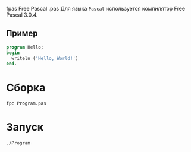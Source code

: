 fpas
Free Pascal
.pas
Для языка `Pascal` используется компилятор Free Pascal 3.0.4.


## Пример
```pascal
program Hello;
begin
  writeln ('Hello, World!')
end.
```

# Сборка
```bash
fpc Program.pas
```

# Запуск
```bash
./Program
```